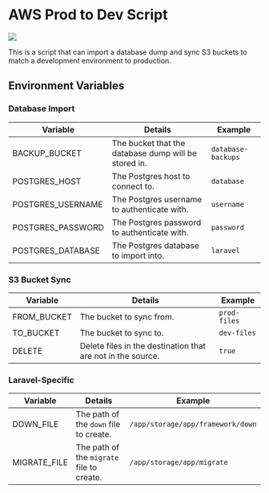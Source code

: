 # AWS Prod to Dev Script

[![](https://images.microbadger.com/badges/image/clevyr/aws-prod-to-dev.svg)](https://microbadger.com/images/clevyr/aws-prod-to-dev "Get your own image badge on microbadger.com")

This is a script that can import a database dump and sync S3 buckets to match a development environment to production.

## Environment Variables

### Database Import

| Variable          | Details                                              | Example            |
|-------------------|------------------------------------------------------|--------------------|
| BACKUP_BUCKET     | The bucket that the database dump will be stored in. | `database-backups` |
| POSTGRES_HOST     | The Postgres host to connect to.                     | `database`         |
| POSTGRES_USERNAME | The Postgres username to authenticate with.          | `username`         |
| POSTGRES_PASSWORD | The Postgres password to authenticate with.          | `password`         |
| POSTGRES_DATABASE | The Postgres database to import into.                | `laravel`          |

### S3 Bucket Sync

| Variable    | Details                                                     | Example      |
|-------------|-------------------------------------------------------------|--------------|
| FROM_BUCKET | The bucket to sync from.                                    | `prod-files` |
| TO_BUCKET   | The bucket to sync to.                                      | `dev-files`  |
| DELETE      | Delete files in the destination that are not in the source. | `true`       |

### Laravel-Specific

| Variable       | Details                                   | Example                           |
|----------------|-------------------------------------------|-----------------------------------|
| DOWN_FILE      | The path of the `down` file to create.    | `/app/storage/app/framework/down` |
| MIGRATE_FILE   | The path of the `migrate` file to create. | `/app/storage/app/migrate`        |
